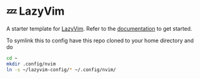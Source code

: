 # 💤 LazyVim

A starter template for [LazyVim](https://github.com/LazyVim/LazyVim).
Refer to the [documentation](https://lazyvim.github.io/installation) to get started.

To symlink this to config have this repo cloned to your home directory and do

```bash
cd ~
mkdir .config/nvim
ln -s ~/lazyvim-config/* ~/.config/nvim/
```
